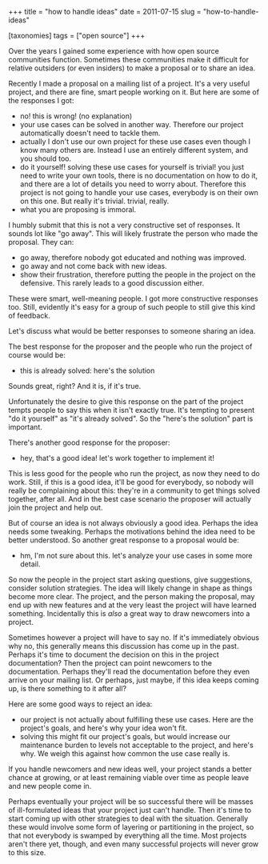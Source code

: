+++
title = "how to handle ideas"
date = 2011-07-15
slug = "how-to-handle-ideas"

[taxonomies]
tags = ["open source"]
+++

Over the years I gained some experience with how open source communities
function. Sometimes these communities make it difficult for relative
outsiders (or even insiders) to make a proposal or to share an idea.

Recently I made a proposal on a mailing list of a project. It's a very
useful project, and there are fine, smart people working on it. But here
are some of the responses I got:

- no! this is wrong! (no explanation)
- your use cases can be solved in another way. Therefore our project
  automatically doesn't need to tackle them.
- actually I don't use our own project for these use cases even though I
  know many others are. Instead I use an entirely different system, and
  you should too.
- do it yourself! solving these use cases for yourself is trivial! you
  just need to write your own tools, there is no documentation on how to
  do it, and there are a lot of details you need to worry about.
  Therefore this project is not going to handle your use cases,
  everybody is on their own on this one. But really it's trivial.
  trivial, really.
- what you are proposing is immoral.

I humbly submit that this is not a very constructive set of responses.
It sounds lot like "go away". This will likely frustrate the person who
made the proposal. They can:

- go away, therefore nobody got educated and nothing was improved.
- go away and not come back with new ideas.
- show their frustration, therefore putting the people in the project on
  the defensive. This rarely leads to a good discussion either.

These were smart, well-meaning people. I got more constructive responses
too. Still, evidently it's easy for a group of such people to still give
this kind of feedback.

Let's discuss what would be better responses to someone sharing an idea.

The best response for the proposer and the people who run the project of
course would be:

- this is already solved: here's the solution

Sounds great, right? And it is, if it's true.

Unfortunately the desire to give this response on the part of the
project tempts people to say this when it isn't exactly true. It's
tempting to present "do it yourself" as "it's already solved". So the
"here's the solution" part is important.

There's another good response for the proposer:

- hey, that's a good idea! let's work together to implement it!

This is less good for the people who run the project, as now they need
to do work. Still, if this is a good idea, it'll be good for everybody,
so nobody will really be complaining about this: they're in a community
to get things solved together, after all. And in the best case scenario
the proposer will actually join the project and help out.

But of course an idea is not always obviously a good idea. Perhaps the
idea needs some tweaking. Perhaps the motivations behind the idea need
to be better understood. So another great response to a proposal would
be:

- hm, I'm not sure about this. let's analyze your use cases in some more
  detail.

So now the people in the project start asking questions, give
suggestions, consider solution strategies. The idea will likely change
in shape as things become more clear. The project, and the person making
the proposal, may end up with new features and at the very least the
project will have learned something. Incidentally this is _also_ a great
way to draw newcomers into a project.

Sometimes however a project will have to say no. If it's immediately
obvious why no, this generally means this discussion has come up in the
past. Perhaps it's time to document the decision on this in the project
documentation? Then the project can point newcomers to the
documentation. Perhaps they'll read the documentation before they even
arrive on your mailing list. Or perhaps, just maybe, if this idea keeps
coming up, is there something to it after all?

Here are some good ways to reject an idea:

- our project is not actually about fulfilling these use cases. Here are
  the project's goals, and here's why your idea won't fit.
- solving this might fit our project's goals, but would increase our
  maintenance burden to levels not acceptable to the project, and here's
  why. We weigh this against how common the use case really is.

If you handle newcomers and new ideas well, your project stands a better
chance at growing, or at least remaining viable over time as people
leave and new people come in.

Perhaps eventually your project will be so successful there will be
masses of ill-formulated ideas that your project just can't handle. Then
it's time to start coming up with other strategies to deal with the
situation. Generally these would involve some form of layering or
partitioning in the project, so that not everybody is swamped by
everything all the time. Most projects aren't there yet, though, and
even many successful projects will never grow to this size.
